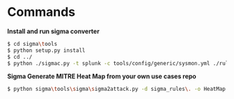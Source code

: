 # Commands

**Install and run sigma converter**

```sh
$ cd sigma\tools
$ python setup.py install
$ cd ../
$ python ./sigmac.py -t splunk -c tools/config/generic/sysmon.yml ./rules/windows/process_creation/win_susp_whoami.yml
```

**Sigma  Generate MITRE Heat Map from your own use cases repo**

```sh
$ python sigma\tools\sigma\sigma2attack.py -d sigma_rules\. -o HeatMap.json
```

